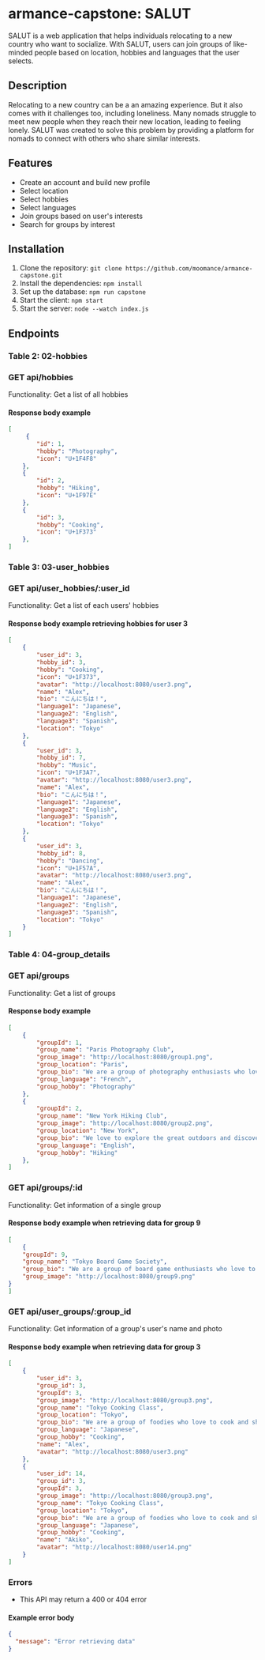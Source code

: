 # armance-capstone: SALUT
SALUT is a web application that helps individuals relocating to a new country who want to socialize. With SALUT, users can join groups of like-minded people based on location, hobbies and languages that the user selects.

## Description
Relocating to a new country can be a an amazing experience. But it also comes with it challenges too, including loneliness. Many nomads struggle to meet new people when they reach their new location, leading to feeling lonely.
SALUT was created to solve this problem by providing a platform for nomads to connect with others who share similar interests.


## Features 

- Create an account and build new profile
- Select location
- Select hobbies
- Select languages
- Join groups based on user's interests
- Search for groups by interest

    

## Installation

1. Clone the repository: `git clone https://github.com/moomance/armance-capstone.git`
2. Install the dependencies: `npm install`
3. Set up the database: `npm run capstone`
4. Start the client: `npm start`
5. Start the server: `node --watch index.js`


## Endpoints
### Table 2: 02-hobbies

### GET api/hobbies 
Functionality:  Get a list of all hobbies

#### Response body example
```json
[
     {
        "id": 1,
        "hobby": "Photography",
        "icon": "U+1F4F8"
    },
    {
        "id": 2,
        "hobby": "Hiking",
        "icon": "U+1F97E"
    },
    {
        "id": 3,
        "hobby": "Cooking",
        "icon": "U+1F373"
    },
]
```

### Table 3: 03-user_hobbies

### GET api/user_hobbies/:user_id 

Functionality: Get a list of each users' hobbies

#### Response body example retrieving hobbies for user 3
```json
[
    {
        "user_id": 3,
        "hobby_id": 3,
        "hobby": "Cooking",
        "icon": "U+1F373",
        "avatar": "http://localhost:8080/user3.png",
        "name": "Alex",
        "bio": "こんにちは！",
        "language1": "Japanese",
        "language2": "English",
        "language3": "Spanish",
        "location": "Tokyo"
    },
    {
        "user_id": 3,
        "hobby_id": 7,
        "hobby": "Music",
        "icon": "U+1F3A7",
        "avatar": "http://localhost:8080/user3.png",
        "name": "Alex",
        "bio": "こんにちは！",
        "language1": "Japanese",
        "language2": "English",
        "language3": "Spanish",
        "location": "Tokyo"
    },
    {
        "user_id": 3,
        "hobby_id": 8,
        "hobby": "Dancing",
        "icon": "U+1F57A",
        "avatar": "http://localhost:8080/user3.png",
        "name": "Alex",
        "bio": "こんにちは！",
        "language1": "Japanese",
        "language2": "English",
        "language3": "Spanish",
        "location": "Tokyo"
    }
]
```

### Table 4: 04-group_details

### GET api/groups 

Functionality: Get a list of groups

#### Response body example
```json
[
    {
        "groupId": 1,
        "group_name": "Paris Photography Club",
        "group_image": "http://localhost:8080/group1.png",
        "group_location": "Paris",
        "group_bio": "We are a group of photography enthusiasts who love exploring the streets of Paris with our cameras.",
        "group_language": "French",
        "group_hobby": "Photography"
    },
    {
        "groupId": 2,
        "group_name": "New York Hiking Club",
        "group_image": "http://localhost:8080/group2.png",
        "group_location": "New York",
        "group_bio": "We love to explore the great outdoors and discover new hiking trails in and around New York City.",
        "group_language": "English",
        "group_hobby": "Hiking"
    },
]
```



### GET api/groups/:id
Functionality: Get information of a single group

#### Response body example when retrieving data for group 9
```json
[
    {
    "groupId": 9,
    "group_name": "Tokyo Board Game Society",
    "group_bio": "We are a group of board game enthusiasts who love to play and discuss all kinds of board games in Tokyo.",
    "group_image": "http://localhost:8080/group9.png"
}
]
```



### GET api/user_groups/:group_id
Functionality: Get information of a group's user's name and photo

#### Response body example when retrieving data for group 3
```json
[
    {
        "user_id": 3,
        "group_id": 3,
        "groupId": 3,
        "group_image": "http://localhost:8080/group3.png",
        "group_name": "Tokyo Cooking Class",
        "group_location": "Tokyo",
        "group_bio": "We are a group of foodies who love to cook and share our favorite Japanese recipes with others.",
        "group_language": "Japanese",
        "group_hobby": "Cooking",
        "name": "Alex",
        "avatar": "http://localhost:8080/user3.png"
    },
    {
        "user_id": 14,
        "group_id": 3,
        "groupId": 3,
        "group_image": "http://localhost:8080/group3.png",
        "group_name": "Tokyo Cooking Class",
        "group_location": "Tokyo",
        "group_bio": "We are a group of foodies who love to cook and share our favorite Japanese recipes with others.",
        "group_language": "Japanese",
        "group_hobby": "Cooking",
        "name": "Akiko",
        "avatar": "http://localhost:8080/user14.png"
    }
]
```


### Errors
- This API may return a 400 or 404 error
#### Example error body
```json
{
  "message": "Error retrieving data"
}
```

